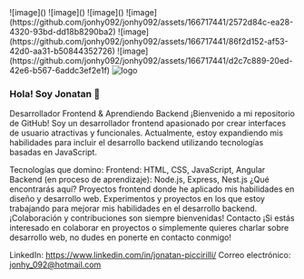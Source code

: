 <picture>
![image]()
![image]()
![image]()
![image](https://github.com/jonhy092/jonhy092/assets/166717441/2572d84c-ea28-4320-93bd-dd18b8290ba2)
![image](https://github.com/jonhy092/jonhy092/assets/166717441/86f2d152-af53-42d0-aa31-b50844352726)
![image](https://github.com/jonhy092/jonhy092/assets/166717441/d2c7c889-20ed-42e6-b567-6addc3ef2e1f)
</picture>
<picture>
  <source media="(prefers-color-scheme: dark)" srcset="https://github.com/jonhy092/jonhy092/assets/166717441/6585adf5-cb7a-4c76-9f19-57429830605d.png">
  <source media="(prefers-color-scheme: light)" srcset="https://github.com/jonhy092/jonhy092/assets/166717441/adb17db5-1cd8-4c59-b259-f1f89cfbd371.png">
  <img alt="logo" src="https://github.com/jonhy092/jonhy092/assets/166717441/1d19a068-22e7-423c-8bbf-58d6a1841172.png">
</picture>

### Hola! Soy Jonatan 👋

Desarrollador Frontend & Aprendiendo Backend
¡Bienvenido a mi repositorio de GitHub! Soy un desarrollador frontend apasionado por crear interfaces de usuario atractivas y funcionales. Actualmente, estoy expandiendo mis habilidades para incluir el desarrollo backend utilizando tecnologías basadas en JavaScript.

Tecnologías que domino:
Frontend: HTML, CSS, JavaScript, Angular
Backend (en proceso de aprendizaje): Node.js, Express, Nest.js
¿Qué encontrarás aquí?
Proyectos frontend donde he aplicado mis habilidades en diseño y desarrollo web.
Experimentos y proyectos en los que estoy trabajando para mejorar mis habilidades en el desarrollo backend.
¡Colaboración y contribuciones son siempre bienvenidas!
Contacto
¡Si estás interesado en colaborar en proyectos o simplemente quieres charlar sobre desarrollo web, no dudes en ponerte en contacto conmigo!

LinkedIn: https://www.linkedin.com/in/jonatan-piccirilli/
Correo electrónico: jonhy_092@hotmail.com

